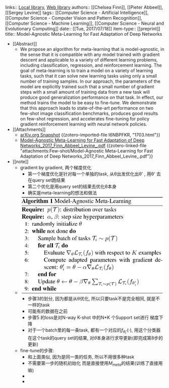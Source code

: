 links:: [Local library](zotero://select/library/items/M8ZKKCEF), [Web library](https://www.zotero.org/users/9034808/items/M8ZKKCEF)
authors:: [[Chelsea Finn]], [[Pieter Abbeel]], [[Sergey Levine]]
tags:: [[Computer Science - Artificial Intelligence]], [[Computer Science - Computer Vision and Pattern Recognition]], [[Computer Science - Machine Learning]], [[Computer Science - Neural and Evolutionary Computing]]
date:: [[Tue, 2017/07/18]]
item-type:: [[preprint]]
title:: Model-Agnostic Meta-Learning for Fast Adaptation of Deep Networks

- [[Abstract]]
	- We propose an algorithm for meta-learning that is model-agnostic, in the sense that it is compatible with any model trained with gradient descent and applicable to a variety of different learning problems, including classification, regression, and reinforcement learning. The goal of meta-learning is to train a model on a variety of learning tasks, such that it can solve new learning tasks using only a small number of training samples. In our approach, the parameters of the model are explicitly trained such that a small number of gradient steps with a small amount of training data from a new task will produce good generalization performance on that task. In effect, our method trains the model to be easy to fine-tune. We demonstrate that this approach leads to state-of-the-art performance on two few-shot image classification benchmarks, produces good results on few-shot regression, and accelerates fine-tuning for policy gradient reinforcement learning with neural network policies.
- [[Attachments]]
	- [arXiv.org Snapshot](https://arxiv.org/abs/1703.03400) {{zotero-imported-file I6NBPFKR, "1703.html"}}
	- [Model-Agnostic Meta-Learning for Fast Adaptation of Deep Networks_2017_Finn_Abbeel_Levine_.pdf](zotero://select/library/items/DRUX3TTX) {{zotero-linked-file "attachments:Few-shot/Model-Agnostic Meta-Learning for Fast Adaptation of Deep Networks_2017_Finn_Abbeel_Levine_.pdf"}}
- [[note]]
	- gradient by gradient, 两个梯度优化
		- 第一个梯度优化是针对每一个单独的task, 从θ出发优化出θ' , 用θ' 去在query set跑结果
		- 第二个优化是用query set的结果去优化θ本身
		- 确实是meta-learning的想法和做法
	- ![image.png](../assets/image_1657592055153_0.png)
		- 步骤3的划分, 因为都是从θ优化, 所以只要task不是完全相同, 就是不一样的task
		- 可能有的数据在之前
		- 步骤5 的loss是对N-way K-shot 中的N*K 个Support set进行 梯度下降
		- 对于一个batch里的每一条task, 都有一个对应的$f_{\theta_i'}(\cdot)$, 用这个分类器在这个task的query set的结果, 对$\theta$本身进行求导更新(即完成第8步的更新)
	- fine-tune的步骤:
		- 和上面类似, 因为是同一类的任务, 所以不用很多种task
		- 不需要第一步的随机初始化 而是直接使用$M_{meta}$的结果(训练了直接用嘛)
		-
		-
